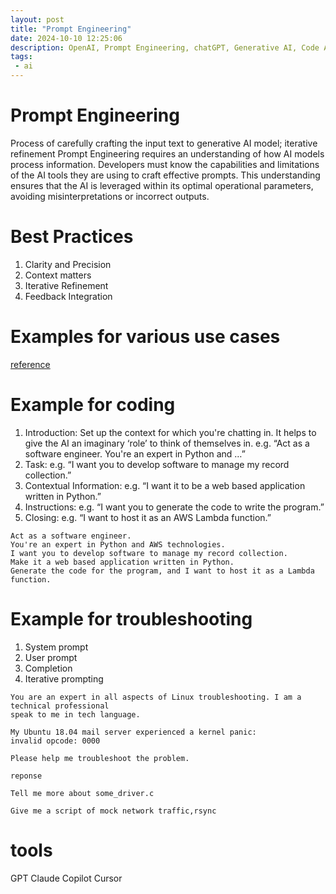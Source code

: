 ```yaml
---
layout: post
title: "Prompt Engineering"
date: 2024-10-10 12:25:06
description: OpenAI, Prompt Engineering, chatGPT, Generative AI, Code Assistants
tags:
 - ai
---
```


# Prompt Engineering 
Process of carefully crafting the input text to generative AI model; iterative refinement
Prompt Engineering requires an understanding of how AI models process information. Developers must know the capabilities and limitations of the AI tools they are using to craft effective prompts. This understanding ensures that the AI is leveraged within its optimal operational parameters, avoiding misinterpretations or incorrect outputs.

# Best Practices
1. Clarity and Precision
2. Context matters
3. Iterative Refinement
4. Feedback Integration

# Examples for various use cases
[reference](https://platform.openai.com/docs/guides/prompt-engineering#tactic-ask-the-model-to-adopt-a-persona)

# Example for coding
1. Introduction: Set up the context for which you're chatting in. It helps to give the AI an imaginary ‘role’ to think of themselves in. e.g. “Act as a software engineer. You're an expert in Python and …”
2. Task: e.g. “I want you to develop software to manage my record collection.”
3. Contextual Information: e.g. “I want it to be a web based application written in Python.”
4. Instructions: e.g. “I want you to generate the code to write the program.”
5. Closing: e.g. “I want to host it as an AWS Lambda function.”

```
Act as a software engineer. 
You're an expert in Python and AWS technologies. 
I want you to develop software to manage my record collection. 
Make it a web based application written in Python. 
Generate the code for the program, and I want to host it as a Lambda function.
```
# Example for troubleshooting
1. System prompt
2. User prompt
3. Completion
4. Iterative prompting

```
You are an expert in all aspects of Linux troubleshooting. I am a technical professional
speak to me in tech language.

My Ubuntu 18.04 mail server experienced a kernel panic:
invalid opcode: 0000

Please help me troubleshoot the problem.

reponse

Tell me more about some_driver.c

Give me a script of mock network traffic,rsync 

```

# tools
GPT
Claude
Copilot
Cursor
